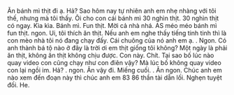 Ăn bánh mì thịt đi ạ. Hả? Sao hôm nay tự nhiên anh em nhẹ nhàng với tôi thế, nhưng mà tôi thấy. Ôi cho con cái bánh mì 30 nghìn thịt. 30 nghìn thịt có ngay. Kìa kìa. Bánh mì. Fun thịt. Mời cả nhà nhá. AS méo méo bánh mì fun thịt. ngon. Ui, tôi thích ăn thịt. Nếu anh em nghe thấy tiếng tinh tinh thì là con mèo nhà tôi nó đang chạy đấy. Cái chuông của nó anh em ạ. . Ngon. Có anh thành bá tộ nào ở đây là trời ơi em thịt giống tôi không? Một ngày là phải ăn thịt, không ăn thịt không chịu được. Con này. Chít. Tại sao bố lúc nào quay video con cũng chạy như con điên vậy? Mà lúc bố không quay video con lại ngồi im. Hả? . ngon. Ăn vậy đi. Miếng cuối. . Ăn ngon. Chúc anh em nào xem đến đoạn này thì chúc anh em 83 86 thần tài dẫn lối. Nghẹn tuyệt đối. He.